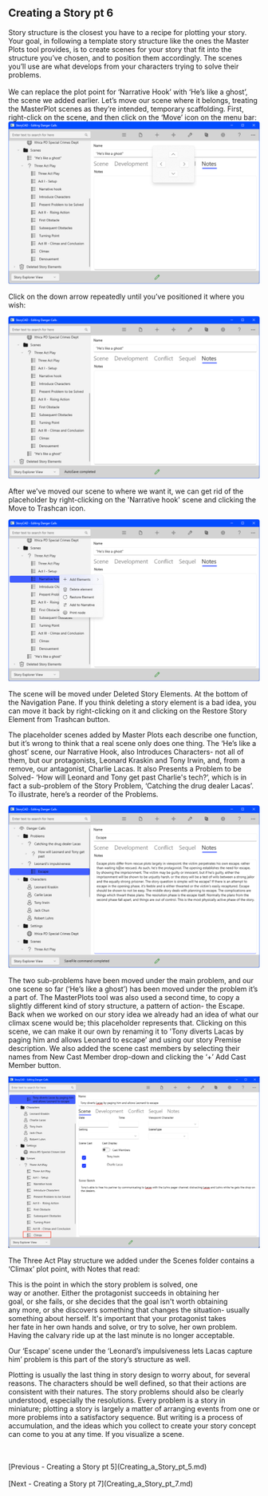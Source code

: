 ## Creating a Story pt 6 ##
Story structure is the closest you have to a recipe for plotting your story. Your goal, in following a template story structure like the ones the Master Plots tool provides, is to create scenes for your story that fit into the structure you’ve chosen, and to position them accordingly. The scenes you’ll use are what develops from your characters trying to solve their problems. <br/>
  <br/>
We can replace the plot point for ‘Narrative Hook’ with  ‘He’s like a ghost’, the scene we added earlier. Let’s move our scene where it belongs, treating the MasterPlot scenes as they’re intended, temporary scaffolding. First, right-click on the scene, and then click on the ‘Move’ icon on the menu bar: <br/>
![](Danger-Calls-Move-Scene.png)

Click on the down arrow repeatedly until you’ve positioned it where you wish: <br/>

![](Danger-Calls-after-Scene-Move.png)


After we've moved our scene to where we want it, we can get rid of the placeholder by right-clicking on the 'Narrative hook' scene and clicking the Move to Trashcan icon.  <br/>

![](Danger-Calls-Delete-Placeholder.png)

The scene will be moved under Deleted Story Elements. At the bottom of the Navigation Pane. If you think deleting a story element is a bad idea, you can move it back by right-clicking on it and clicking on the Restore Story Element from Trashcan button.  <br/>

The placeholder scenes added by Master Plots each describe one function, but it’s wrong to think that a real scene only does one thing. The ‘He’s like a ghost’ scene, our Narrative Hook, also Introduces Characters- not all of them, but our protagonists, Leonard Kraskin and Tony Irwin, and, from a remove, our antagonist, Charlie Lacas. It also Presents a Problem to be Solved- ‘How will Leonard and Tony get past Charlie's tech?’, which is in fact a sub-problem of the Story Problem, ‘Catching the drug dealer Lacas’.  To illustrate, here’s a reorder of the Problems. <br/>

![](Problems-and-Scenes-Reordered.png)

The two sub-problems have been moved under the main problem, and our one scene so far (‘He’s like a ghost’) has been moved under the problem it’s a part of.  The MasterPlots tool was also used a second time, to copy a slightly different kind of story structure, a pattern of action- the Escape.  Back when we worked on our story idea we already had an idea of what our climax scene  would be; this placeholder represents that. Clicking on this scene, we can make it our own by renaming it to 'Tony diverts Lacas by paging him and allows Leonard to escape’ and using our story Premise description. We also added the scene cast members by selecting their names from New Cast Member drop-down and clicking the ‘+’ Add Cast Member button. <br/>

![](Danger-Calls-Climax.png)

The Three Act Play structure we added under the Scenes folder contains a ‘Climax’ plot point, with Notes that read: <br/>

   This is the point in which the story problem is solved, one <br/>
way or another. Either the protagonist succeeds in obtaining her <br/>
goal, or she fails, or she decides that the goal isn't worth obtaining <br/>
any more, or she discovers something that changes the situation- usually <br/>
something about herself. It's important that your protagonist takes <br/>
her fate in her own hands and solve, or try to solve, her own problem. <br/>
Having the calvary ride up at the last minute is no longer acceptable. <br/>


Our ‘Escape’ scene under the ‘Leonard’s impulsiveness lets Lacas capture him’ problem is this part of the story’s structure as well.  <br/>

Plotting is usually the last thing in story design to worry about, for several reasons.  The characters should be well defined, so that their actions are consistent with their natures.  The story problems should also be clearly understood, especially the resolutions.  Every problem is a story in miniature; plotting a story is largely a matter of arranging events from one or more problems into a satisfactory sequence.  But writing is a process of accumulation, and the ideas which you collect to create your story concept can come to you at any time.  If you visualize a scene. <br/>

 <br/>
 <br/>
[Previous - Creating a Story pt 5](Creating_a_Story_pt_5.md) <br/>
 <br/>
[Next - Creating a Story pt 7](Creating_a_Story_pt_7.md) <br/>
 <br/>

